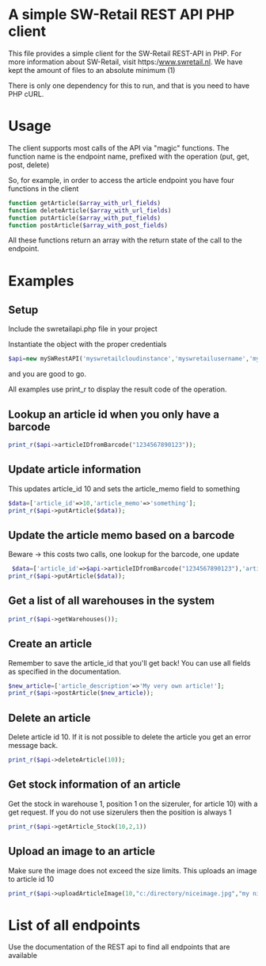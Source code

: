 # A simple  SW-Retail REST API PHP client

This file provides a simple client for the SW-Retail REST-API in PHP. For more information about SW-Retail, visit https:/www.swretail.nl. We have kept the amount of files to an absolute minimum (1) 

There is only one dependency for this to run, and that is you need to have PHP cURL. 

# Usage
The client supports most calls of the API via "magic" functions. The function name is the endpoint name, prefixed with the operation (put, get, post, delete) 

So, for example, in order to access the article endpoint you have four functions in the client
~~~php
function getArticle($array_with_url_fields)
function deleteArticle($array_with_url_fields)
function putArticle($array_with_put_fields)     
function postArticle($array_with_post_fields)
~~~
All these functions return an array with the return state of the call to the endpoint. 


# Examples

## Setup 
Include the swretailapi.php file in your project

Instantiate the object with the proper credentials
```php
$api=new mySWRestAPI('myswretailcloudinstance','myswretailusername','myswretailpassword');
```
and you are good to go.

All examples use print_r to display the result code of the operation. 

## Lookup an article id when you only have a barcode
```php
print_r($api->articleIDfromBarcode("1234567890123"));
```


## Update article information
This updates article_id 10 and sets the article_memo field to something
```php
$data=['article_id'=>10,'article_memo'=>'something'];
print_r($api->putArticle($data));
```

## Update the article memo based on a barcode
Beware -> this costs two calls, one lookup for the barcode, one update
```php
 $data=['article_id'=>$api->articleIDfromBarcode("1234567890123"),'article_memo'=>'something'];
print_r($api->putArticle($data));
```

## Get a list of all warehouses in the system
```php
print_r($api->getWarehouses());
```

## Create an article
Remember to save the article_id that you'll get back! You can use all fields as specified in the documentation.
```php
$new_article=['article_description'=>'My very own article!'];
print_r($api->postArticle($new_article));
```

## Delete an article
Delete article id 10. If it is not possible to delete the article you get an error message back. 
 ```php
 print_r($api->deleteArticle(10));
 ```

## Get stock information of an article
Get the stock in warehouse 1, position 1 on the sizeruler, for article 10) with a get request. If you do not use sizerulers then the position is always 1
```php
print_r($api->getArticle_Stock(10,2,1))
```

## Upload an image to an article
Make sure the image does not exceed the size limits. This uploads an image to article id 10
```php
print_r($api->uploadArticleImage(10,"c:/directory/niceimage.jpg","my nice image description"));
```

# List of all endpoints 
Use the documentation of the REST api to find all endpoints that are available

